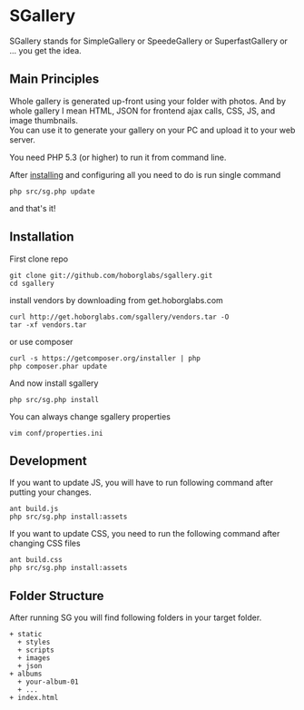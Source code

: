 # SGallery

SGallery stands for SimpleGallery or SpeedeGallery or SuperfastGallery
or ... you get the idea.





## Main Principles

Whole gallery is generated up-front using your folder with photos. And by whole gallery I mean HTML, JSON for frontend
ajax calls, CSS, JS, and image thumbnails.  
You can use it to generate your gallery on your PC and upload it to your web server.

You need PHP 5.3 (or higher) to run it from command line.

After [installing](#installation) and configuring all you need to do is run single command
~~~~~
php src/sg.php update
~~~~~
and that's it!





## Installation

First clone repo
~~~~~
git clone git://github.com/hoborglabs/sgallery.git
cd sgallery
~~~~~

install vendors by downloading from get.hoborglabs.com
~~~~~
curl http://get.hoborglabs.com/sgallery/vendors.tar -O
tar -xf vendors.tar
~~~~~

or use composer
~~~~~
curl -s https://getcomposer.org/installer | php
php composer.phar update
~~~~~

And now install sgallery
~~~~~
php src/sg.php install
~~~~~

You can always change sgallery properties
~~~~~
vim conf/properties.ini
~~~~~





## Development

If you want to update JS, you will have to run following command after putting your changes.
~~~~~
ant build.js
php src/sg.php install:assets
~~~~~

If you want to update CSS, you need to run the following command after changing CSS files
~~~~~
ant build.css
php src/sg.php install:assets
~~~~~





## Folder Structure

After running SG you will find following folders in your target folder.
~~~~~
+ static
  + styles
  + scripts
  + images
  + json
+ albums
  + your-album-01
  + ...
+ index.html
~~~~~

